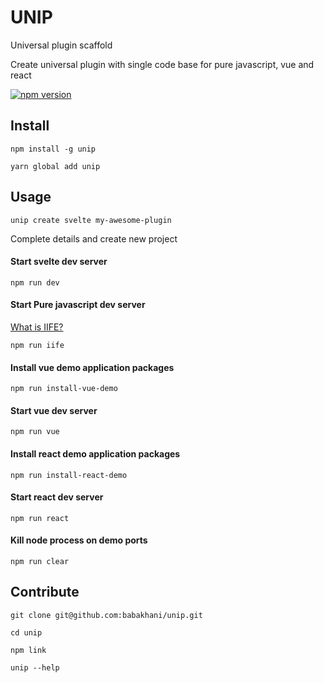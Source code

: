 UNIP
==============

Universal plugin scaffold

Create universal plugin with single code base for pure javascript, vue and
react

[![npm version](https://badge.fury.io/js/unip.svg)](https://badge.fury.io/js/unip)

## Install

```
npm install -g unip

yarn global add unip
```

## Usage

```
unip create svelte my-awesome-plugin
```

Complete details and create new project

#### Start svelte dev server

```
npm run dev 
```

#### Start Pure javascript dev server

[What is IIFE?](https://developer.mozilla.org/en-US/docs/Glossary/IIFE)

```
npm run iife 
```

#### Install vue demo application packages 

```
npm run install-vue-demo
```

#### Start vue dev server

```
npm run vue 
```

#### Install react demo application packages 

```
npm run install-react-demo
```

#### Start react dev server

```
npm run react 
```

#### Kill node process on demo ports

```
npm run clear 
```

## Contribute


```
git clone git@github.com:babakhani/unip.git

cd unip

npm link

unip --help
```


